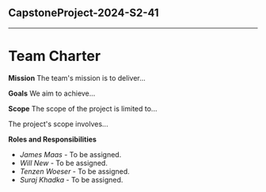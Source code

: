 ## CapstoneProject-2024-S2-41
---
# Team Charter

**Mission**
The team's mission is to deliver...

**Goals**
We aim to achieve...

**Scope**
The scope of the project is limited to...

The project's scope involves...

**Roles and Responsibilities**
  - *James Maas* - To be assigned.
  - *Will New* - To be assigned.
  - *Tenzen Woeser* - To be assigned.
  - *Suraj Khadka* - To be assigned.
